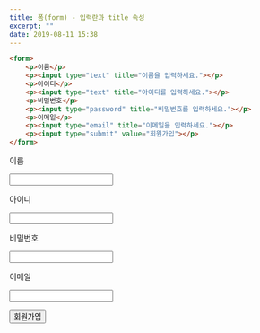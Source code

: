 ```yaml
---
title: 폼(form) - 입력란과 title 속성
excerpt: ""
date: 2019-08-11 15:38
---
```


```html
<form>
	<p>이름</p>
	<p><input type="text" title="이름을 입력하세요."></p>
	<p>아이디</p>
	<p><input type="text" title="아이디를 입력하세요."></p>
	<p>비밀번호</p>
	<p><input type="password" title="비밀번호를 입력하세요."></p>
	<p>이메일</p>
	<p><input type="email" title="이메일을 입력하세요."></p>
	<p><input type="submit" value="회원가입"></p>
</form>
```

<form>
	<p>이름</p>
	<p><input type="text" title="이름을 입력하세요."></p>
	<p>아이디</p>
	<p><input type="text" title="아이디를 입력하세요."></p>
	<p>비밀번호</p>
	<p><input type="password" title="비밀번호를 입력하세요."></p>
	<p>이메일</p>
	<p><input type="email" title="이메일을 입력하세요."></p>
	<p><input type="submit" value="회원가입"></p>
</form>
